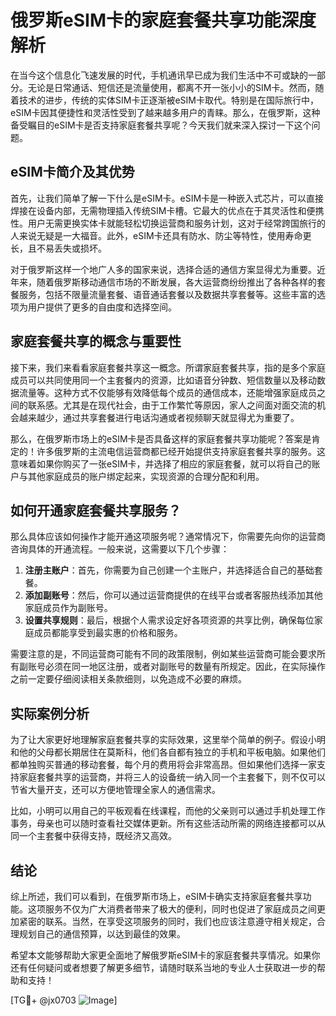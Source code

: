 # 俄罗斯eSIM卡的家庭套餐共享功能深度解析

在当今这个信息化飞速发展的时代，手机通讯早已成为我们生活中不可或缺的一部分。无论是日常通话、短信还是流量使用，都离不开一张小小的SIM卡。然而，随着技术的进步，传统的实体SIM卡正逐渐被eSIM卡取代。特别是在国际旅行中，eSIM卡因其便捷性和灵活性受到了越来越多用户的青睐。那么，在俄罗斯，这种备受瞩目的eSIM卡是否支持家庭套餐共享呢？今天我们就来深入探讨一下这个问题。

## eSIM卡简介及其优势

首先，让我们简单了解一下什么是eSIM卡。eSIM卡是一种嵌入式芯片，可以直接焊接在设备内部，无需物理插入传统SIM卡槽。它最大的优点在于其灵活性和便携性。用户无需更换实体卡就能轻松切换运营商和服务计划，这对于经常跨国旅行的人来说无疑是一大福音。此外，eSIM卡还具有防水、防尘等特性，使用寿命更长，且不易丢失或损坏。

对于俄罗斯这样一个地广人多的国家来说，选择合适的通信方案显得尤为重要。近年来，随着俄罗斯移动通信市场的不断发展，各大运营商纷纷推出了各种各样的套餐服务，包括不限量流量套餐、语音通话套餐以及数据共享套餐等。这些丰富的选项为用户提供了更多的自由度和选择空间。

## 家庭套餐共享的概念与重要性

接下来，我们来看看家庭套餐共享这一概念。所谓家庭套餐共享，指的是多个家庭成员可以共同使用同一个主套餐内的资源，比如语音分钟数、短信数量以及移动数据流量等。这种方式不仅能够有效降低每个成员的通信成本，还能增强家庭成员之间的联系感。尤其是在现代社会，由于工作繁忙等原因，家人之间面对面交流的机会越来越少，通过共享套餐进行电话沟通或者视频聊天就显得尤为重要了。

那么，在俄罗斯市场上的eSIM卡是否具备这样的家庭套餐共享功能呢？答案是肯定的！许多俄罗斯的主流电信运营商都已经开始提供支持家庭套餐共享的服务。这意味着如果你购买了一张eSIM卡，并选择了相应的家庭套餐，就可以将自己的账户与其他家庭成员的账户绑定起来，实现资源的合理分配和利用。

## 如何开通家庭套餐共享服务？

那么具体应该如何操作才能开通这项服务呢？通常情况下，你需要先向你的运营商咨询具体的开通流程。一般来说，这需要以下几个步骤：

1. **注册主账户**：首先，你需要为自己创建一个主账户，并选择适合自己的基础套餐。
2. **添加副账号**：然后，你可以通过运营商提供的在线平台或者客服热线添加其他家庭成员作为副账号。
3. **设置共享规则**：最后，根据个人需求设定好各项资源的共享比例，确保每位家庭成员都能享受到最实惠的价格和服务。

需要注意的是，不同运营商可能有不同的政策限制，例如某些运营商可能会要求所有副账号必须在同一地区注册，或者对副账号的数量有所规定。因此，在实际操作之前一定要仔细阅读相关条款细则，以免造成不必要的麻烦。

## 实际案例分析

为了让大家更好地理解家庭套餐共享的实际效果，这里举个简单的例子。假设小明和他的父母都长期居住在莫斯科，他们各自都有独立的手机和平板电脑。如果他们都单独购买普通的移动套餐，每个月的费用将会非常高昂。但如果他们选择一家支持家庭套餐共享的运营商，并将三人的设备统一纳入同一个主套餐下，则不仅可以节省大量开支，还可以方便地管理全家人的通信需求。

比如，小明可以用自己的平板观看在线课程，而他的父亲则可以通过手机处理工作事务，母亲也可以随时查看社交媒体更新。所有这些活动所需的网络连接都可以从同一个主套餐中获得支持，既经济又高效。

## 结论

综上所述，我们可以看到，在俄罗斯市场上，eSIM卡确实支持家庭套餐共享功能。这项服务不仅为广大消费者带来了极大的便利，同时也促进了家庭成员之间更加紧密的联系。当然，在享受这项服务的同时，我们也应该注意遵守相关规定，合理规划自己的通信预算，以达到最佳的效果。

希望本文能够帮助大家更全面地了解俄罗斯eSIM卡的家庭套餐共享情况。如果你还有任何疑问或者想要了解更多细节，请随时联系当地的专业人士获取进一步的帮助和支持！

[TG💪+ @jx0703 ![Image](https://github.com/user-attachments/assets/dbca1d08-cadb-493c-b0ec-ad6f7a83f270)]